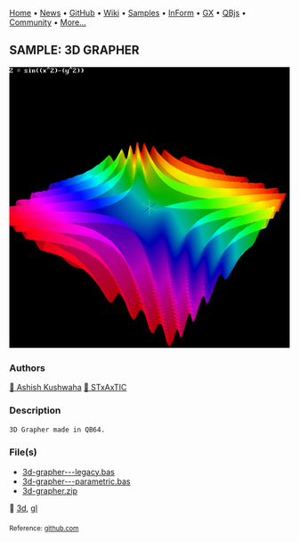 [Home](https://qb64.com) • [News](../../news.md) • [GitHub](https://github.com/QB64Official/qb64) • [Wiki](https://github.com/QB64Official/qb64/wiki) • [Samples](../../samples.md) • [InForm](../../inform.md) • [GX](../../gx.md) • [QBjs](../../qbjs.md) • [Community](../../community.md) • [More...](../../more.md)

## SAMPLE: 3D GRAPHER

![screenshot.png](img/screenshot.png)

### Authors

[🐝 Ashish Kushwaha](../ashish-kushwaha.md) [🐝 STxAxTIC](../stxaxtic.md) 

### Description

```text
3D Grapher made in QB64.
```

### File(s)

* [3d-grapher---legacy.bas](src/3d-grapher---legacy.bas)
* [3d-grapher---parametric.bas](src/3d-grapher---parametric.bas)
* [3d-grapher.zip](src/3d-grapher.zip)

🔗 [3d](../3d.md), [gl](../gl.md)


<sub>Reference: [github.com](https://github.com/AshishKingdom/3D-Grapher) </sub>

